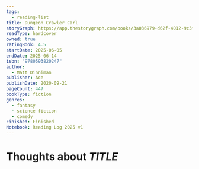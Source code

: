 ```yaml
---
tags:
  - reading-list
title: Dungeon Crawler Carl
storyGraph: https://app.thestorygraph.com/books/3a036979-d62f-4012-9c3f-88f3b5429201
readType: hardcover
owned: true
ratingBook: 4.5
startDate: 2025-06-05
endDate: 2025-06-14
isbn: "9780593820247"
author:
  - Matt Dinniman
publisher: Ace
publishDate: 2020-09-21
pageCount: 447
bookType: fiction
genres:
  - fantasy
  - science fiction
  - comedy
Finished: Finished
Notebook: Reading Log 2025 v1
---
```


# Thoughts about _TITLE_

